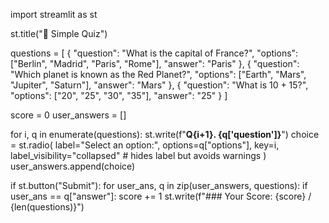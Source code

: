 import streamlit as st

st.title("📝 Simple Quiz")

questions = [
    {
        "question": "What is the capital of France?",
        "options": ["Berlin", "Madrid", "Paris", "Rome"],
        "answer": "Paris"
    },
    {
        "question": "Which planet is known as the Red Planet?",
        "options": ["Earth", "Mars", "Jupiter", "Saturn"],
        "answer": "Mars"
    },
    {
        "question": "What is 10 + 15?",
        "options": ["20", "25", "30", "35"],
        "answer": "25"
    }
]

score = 0
user_answers = []

for i, q in enumerate(questions):
    st.write(f"**Q{i+1}. {q['question']}**")
    choice = st.radio(
        label="Select an option:",
        options=q["options"],
        key=i,
        label_visibility="collapsed"  # hides label but avoids warnings
    )
    user_answers.append(choice)

if st.button("Submit"):
    for user_ans, q in zip(user_answers, questions):
        if user_ans == q["answer"]:
            score += 1
    st.write(f"### Your Score: {score} / {len(questions)}")

